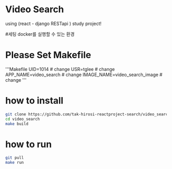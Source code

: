
# Video Search
using (react - django RESTapi ) study project!

#세팅
docker를 실행할 수 있는 환경

# Please Set Makefile
'''Makefile
UID=1014 # change
USR=tglee # change
APP_NAME=video_search # change
IMAGE_NAME=video_search_image # change
'''

# how to install
```bash
git clone https://github.com/tak-hirosi-reactproject-search/video_search.git
cd video_search
make build
```

# how to run
```bash
git pull
make run
```
